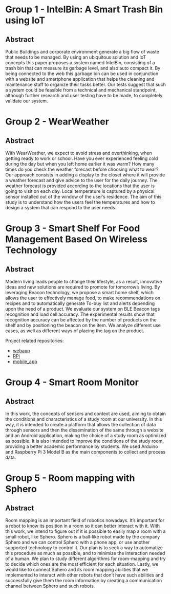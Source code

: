 # Group 1 - IntelBin: A Smart Trash Bin using IoT

## Abstract
Public Buildings and corporate environment generate a big flow of waste that needs to be managed. By using an ubiquitous solution and IoT concepts this paper proposes a system named IntelBin, consisting of a trash bin that can measure its garbage level, and also auto compact it. By being connected to the web this garbage bin can be used in conjunction with a website and smartphone application that helps the cleaning and maintenance staff to organize their tasks better. Our tests suggest that such a system could be feasible from a technical and mechanical standpoint, although further research and user testing have to be made, to completely validate our system. 

# Group 2 - WearWeather

## Abstract
With WearWeather, we expect to avoid stress and overthinking, when getting ready to work or school. Have you ever experienced feeling cold during the day but when you left home earlier it was warm? How many times do you check the weather forecast before choosing what to wear? Our approach consists in adding a display to the closet where it will provide a weather forecast and give advice to the user for the daily journey. The weather forecast is provided according to the locations that the user is going to visit on each day. Local temperature is captured by a physical sensor installed out of the window of the user’s residence. The aim of this study is to understand how the users feel the temperatures and how to design a system that can respond to the user needs. 

# Group 3 - Smart Shelf For Food Management Based On Wireless Technology

## Abstract
Modern living leads people to change their lifestyle, as a result, innovative ideas and new solutions are required to promote for tomorrow’s living. By leveraging Beacon technology, we propose a smart home shelf, which allows the user to effectively manage food, to make recommendations on recipes and to automatically generate To-buy list and alerts depending upon the need of a product. We evaluate our system on BLE Beacon tags recognition and load cell accuracy. The experimental results show that recognition accuracy can be affected by the number of products on the shelf and by positioning the beacon on the item. We analyze different use cases, as well as different ways of placing the tag on the product. 

Project related repositories:
* [webapp](https://github.com/fcl-93/Ubiqua-Laravel)
* [RPi](https://github.com/vmcbaptista/shelf_pi)
* [mobile_app](https://github.com/filipaNobrega/UComp_Android.git)

# Group 4 - Smart Room Monitor

## Abstract
In this work, the concepts of sensors and context are used, aiming to obtain the conditions and characteristics of a study room at our university. In this way, it is intended to create a platform that allows the collection of data through sensors and then the dissemination of the same through a website and an Android application, making the choice of a study room as optimized as possible. It is also intended to improve the conditions of the study room, providing a better academic performance by students. We used Arduino and Raspberry Pi 3 Model B as the main components to collect and process data. 

# Group 5 - Room mapping with Sphero

## Abstract
Room mapping is an important field of robotics nowadays. It’s important for a robot to know its position in a room so it can better interact with it. With this work, we intend to figure out if it is possible to easily map a room with a small robot, like Sphero. Sphero is a ball-like robot made by the company Sphero and we can control Sphero with a phone app, or use another supported technology to control it. Our plan is to seek a way to automatize this procedure as much as possible, and to minimize the interaction needed of a human. We plan to study different algorithms for room-mapping and try to decide which ones are the most efficient for each situation. Lastly, we would like to connect Sphero and its room mapping abilities that we implemented to interact with other robots that don’t have such abilities and successfully give them the room information by creating a communication channel between Sphero and such robots.
